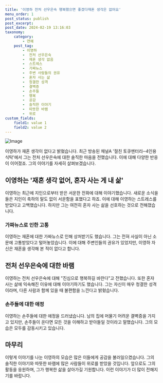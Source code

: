 ```yaml
---
title: '이영하 전처 선우은숙 행복했으면 좋겠다재혼 생각은 없어요'
menu_order: 1
post_status: publish
post_excerpt: 
post_date: 2024-02-19 13:16:03
taxonomy:
    category:
        - 연예
    post_tag:
        - 이영하
        -  전처 선우은숙
        -  재혼 생각 없음
        -  스트레스
        -  가짜뉴스
        -  주변 사람들의 권유
        -  혼자 사는 삶
        -  청결한 성격
        -  결벽증
        -  손주들
        -  행복
        -  공감
        -  솔직한 이야기
        -  따뜻한 바램
        -  위로
custom_fields:
    field1: value 1
    field2: value 2
---
```


![Image](https://ssl.pstatic.net/mimgnews/image/108/2024/02/13/0003214486_001_20240213103601220.jpg?type=w540)

이영하가 재혼 생각이 없다고 밝혔습니다. 최근 방송된 채널A '절친 토큐멘터리─4인용식탁'에서 그는 전처 선우은숙에 대한 솔직한 마음을 전했습니다. 이에 대해 다양한 반응이 이어졌죠. 그의 이야기를 자세히 살펴보겠습니다.
## 이영하는 '재혼 생각 없어, 혼자 사는 게 내 삶'
이영하는 최근에 지인으로부터 받은 서운한 전화에 대해 이야기했습니다. 새로운 소식을 들은 지인이 축하의 말도 없이 서운함을 표했다고 하죠. 이에 대해 이영하는 스트레스를 받았다고 고백했습니다. 하지만 그는 여전히 혼자 사는 삶을 선호하는 것으로 전해졌습니다.
### 가짜뉴스로 인한 고통
이영하는 재혼에 대한 가짜뉴스로 인해 상처받기도 했습니다. 그는 전혀 사실이 아닌 소문에 고통받았다고 털어놓았습니다. 이에 대해 주변인들의 권유가 있었지만, 이영하 자신은 재혼을 생각해 본 적이 없다고 합니다.
## 전처 선우은숙에 대한 바램
이영하는 전처 선우은숙에 대해 "진심으로 행복하길 바란다"고 전했습니다. 또한 혼자 사는 삶에 익숙해진 이유에 대해 이야기하기도 했습니다. 그는 자신이 매우 청결한 성격이라며, 다른 사람과 함께 있을 때 불편함을 느낀다고 밝혔습니다.
### 손주들에 대한 애정
이영하는 손주들에 대한 애정을 드러냈습니다. 남의 집에 머물기 어려운 결벽증을 가지고 있지만, 손주들이 온다면 모든 것을 이해하고 받아들일 것이라고 말했습니다. 그의 모습은 모두를 감동시키고 있습니다.
## 마무리
이렇게 이야기를 나눈 이영하의 모습은 많은 이들에게 공감을 불러일으켰습니다. 그의 솔직한 이야기와 따뜻한 바램에 많은 사람들이 위로를 받았을 것입니다. 앞으로도 그의 활동을 응원하며, 그가 행복한 삶을 살아가길 기원합니다. 이런 이야기가 더 많이 전해지기를 바랍니다.
